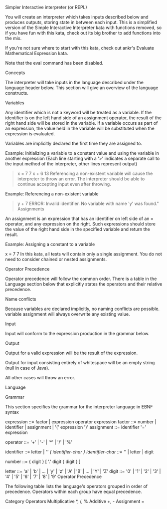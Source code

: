   Simpler Interactive interpreter (or REPL)

  You will create an interpreter which takes inputs described below and produces outputs, storing state in between each input. This is a simplified version of the Simple Interactive Interpreter kata with functions removed, so if you have fun with this kata, check out its big brother to add functions into the mix.

  If you're not sure where to start with this kata, check out ankr's Evaluate Mathematical Expression kata.

  Note that the
  eval
  command has been disabled.

  Concepts

  The interpreter will take inputs in the language described under the language header below. This section will give an overview of the language constructs.

  Variables

  Any identifier which is not a keyword will be treated as a variable. If the identifier is on the left hand side of an assignment operator, the result of the right hand side will be stored in the variable. If a variable occurs as part of an expression, the value held in the variable will be substituted when the expression is evaluated.

  Variables are implicitly declared the first time they are assigned to.

  Example: Initializing a variable to a constant value and using the variable in another expression (Each line starting with a '>' indicates a separate call to the input method of the interpreter, other lines represent output)

  >x = 7
      7
  >x + 6
      13
  Referencing a non-existent variable will cause the interpreter to throw an error. The interpreter should be able to continue accepting input even after throwing.

  Example: Referencing a non-existent variable

  >y + 7
      ERROR: Invalid identifier. No variable with name 'y' was found."
  Assignments

  An assignment is an expression that has an identifier on left side of an = operator, and any expression on the right. Such expressions should store the value of the right hand side in the specified variable and return the result.

  Example: Assigning a constant to a variable

  x = 7
      7
  In this kata, all tests will contain only a single assignment. You do not need to consider chained or nested assignments.

  Operator Precedence

  Operator precedence will follow the common order. There is a table in the Language section below that explicitly states the operators and their relative precedence.

  Name conflicts

  Because variables are declared implicitly, no naming conflicts are possible. variable assignment will always overwrite any existing value.

  Input

  Input will conform to the expression production in the grammar below.

  Output

  Output for a valid expression will be the result of the expression.

  Output for input consisting entirely of whitespace will be an empty string (null in case of Java).

  All other cases will throw an error.

  Language

  Grammar

  This section specifies the grammar for the interpreter language in EBNF syntax

  expression      ::= factor | expression operator expression
  factor          ::= number | identifier | assignment | '(' expression ')'
  assignment      ::= identifier '=' expression

  operator        ::= '+' | '-' | '*' | '/' | '%'

  identifier      ::= letter | '_' { identifier-char }
  identifier-char ::= '_' | letter | digit

  number          ::= { digit } [ '.' digit { digit } ]

  letter          ::= 'a' | 'b' | ... | 'y' | 'z' | 'A' | 'B' | ... | 'Y' | 'Z'
  digit           ::= '0' | '1' | '2' | '3' | '4' | '5' | '6' | '7' | '8' | '9'
  Operator Precedence

  The following table lists the language's operators grouped in order of precedence. Operators within each group have equal precedence.

  Category  Operators
  Multiplicative  *, /, %
  Additive  +, -
  Assignment  =